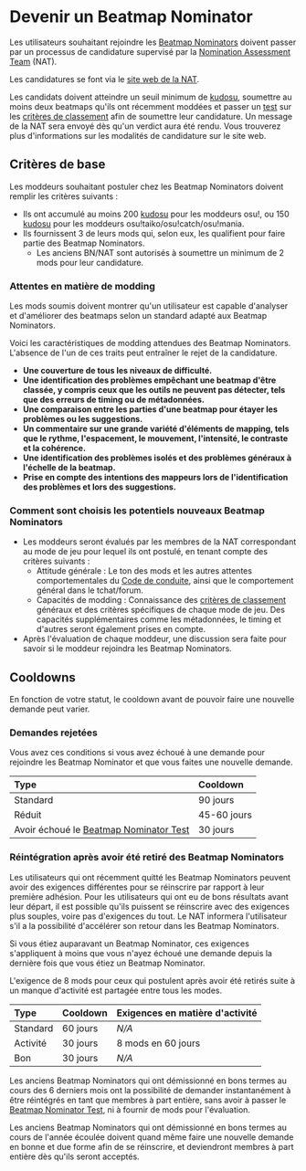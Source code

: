 # Devenir un Beatmap Nominator

Les utilisateurs souhaitant rejoindre les [Beatmap Nominators](/wiki/People/The_Team/Beatmap_Nominators) doivent passer par un processus de candidature supervisé par la [Nomination Assessment Team](/wiki/People/The_Team/Nomination_Assessment_Team) (NAT).

Les candidatures se font via le [site web de la NAT](http://bn.mappersguild.com/bnapps).

Les candidats doivent atteindre un seuil minimum de [kudosu](/wiki/Modding/Kudosu), soumettre au moins deux beatmaps qu'ils ont récemment moddées et passer un [test](/wiki/People/The_Team/Beatmap_Nominators/Beatmap_Nominator_Test) sur les [critères de classement](/wiki/Ranking_Criteria) afin de soumettre leur candidature. Un message de la NAT sera envoyé dès qu'un verdict aura été rendu. Vous trouverez plus d'informations sur les modalités de candidature sur le site web.

## Critères de base

Les moddeurs souhaitant postuler chez les Beatmap Nominators doivent remplir les critères suivants :

- Ils ont accumulé au moins 200 [kudosu](/wiki/Modding/Kudosu) pour les moddeurs osu!, ou 150 [kudosu](/wiki/Modding/Kudosu) pour les moddeurs osu!taiko/osu!catch/osu!mania.
- Ils fournissent 3 de leurs mods qui, selon eux, les qualifient pour faire partie des Beatmap Nominators.
  - Les anciens BN/NAT sont autorisés à soumettre un minimum de 2 mods pour leur candidature.

### Attentes en matière de modding

Les mods soumis doivent montrer qu'un utilisateur est capable d'analyser et d'améliorer des beatmaps selon un standard adapté aux Beatmap Nominators.

Voici les caractéristiques de modding attendues des Beatmap Nominators. L'absence de l'un de ces traits peut entraîner le rejet de la candidature.

- **Une couverture de tous les niveaux de difficulté.**
- **Une identification des problèmes empêchant une beatmap d'être classée, y compris ceux que les outils ne peuvent pas détecter, tels que des erreurs de timing ou de métadonnées.**
- **Une comparaison entre les parties d'une beatmap pour étayer les problèmes ou les suggestions.**
- **Un commentaire sur une grande variété d'éléments de mapping, tels que le rythme, l'espacement, le mouvement, l'intensité, le contraste et la cohérence.**
- **Une identification des problèmes isolés et des problèmes généraux à l'échelle de la beatmap.**
- **Prise en compte des intentions des mappeurs lors de l'identification des problèmes et lors des suggestions.**

### Comment sont choisis les potentiels nouveaux Beatmap Nominators

- Les moddeurs seront évalués par les membres de la NAT correspondant au mode de jeu pour lequel ils ont postulé, en tenant compte des critères suivants :
  - Attitude générale : Le ton des mods et les autres attentes comportementales du [Code de conduite](/wiki/Rules/Code_of_Conduct_for_Modding_and_Mapping), ainsi que le comportement général dans le tchat/forum.
  - Capacités de modding : Connaissance des [critères de classement](/wiki/Ranking_Criteria) généraux et des critères spécifiques de chaque mode de jeu. Des capacités supplémentaires comme les métadonnées, le timing et d'autres seront également prises en compte.
- Après l'évaluation de chaque moddeur, une discussion sera faite pour savoir si le moddeur rejoindra les Beatmap Nominators.

## Cooldowns

En fonction de votre statut, le cooldown avant de pouvoir faire une nouvelle demande peut varier.

### Demandes rejetées

Vous avez ces conditions si vous avez échoué à une demande pour rejoindre les Beatmap Nominator et que vous faites une nouvelle demande.

| Type | Cooldown |
| :-- | :-- |
| Standard | 90 jours |
| Réduit | 45-60 jours |
| Avoir échoué le [Beatmap Nominator Test](/wiki/People/The_Team/Beatmap_Nominators/Beatmap_Nominator_Test) | 30 jours |

### Réintégration après avoir été retiré des Beatmap Nominators

Les utilisateurs qui ont récemment quitté les Beatmap Nominators peuvent avoir des exigences différentes pour se réinscrire par rapport à leur première adhésion. Pour les utilisateurs qui ont eu de bons résultats avant leur départ, il est possible qu'ils puissent se réinscrire avec des exigences plus souples, voire pas d'exigences du tout. Le NAT informera l'utilisateur s'il a la possibilité d'accélérer son retour dans les Beatmap Nominators.

Si vous étiez auparavant un Beatmap Nominator, ces exigences s'appliquent à moins que vous n'ayez échoué une demande depuis la dernière fois que vous étiez un Beatmap Nominator.

L'exigence de 8 mods pour ceux qui postulent après avoir été retirés suite à un manque d'activité est partagée entre tous les modes.

| Type | Cooldown | Exigences en matière d'activité |
| :-- | :-- | :-- |
| Standard | 60 jours | *N/A* |
| Activité | 30 jours | 8 mods en 60 jours |
| Bon | 30 jours | *N/A* |

Les anciens Beatmap Nominators qui ont démissionné en bons termes au cours des 6 derniers mois ont la possibilité de demander instantanément à être réintégrés en tant que membres à part entière, sans avoir à passer le [Beatmap Nominator Test](/wiki/People/The_Team/Beatmap_Nominators/Beatmap_Nominator_Test), ni à fournir de mods pour l'évaluation.

Les anciens Beatmap Nominators qui ont démissionné en bons termes au cours de l'année écoulée doivent quand même faire une nouvelle demande en bonne et due forme afin de se réinscrire, et deviendront membres à part entière dès qu'ils seront acceptés.

